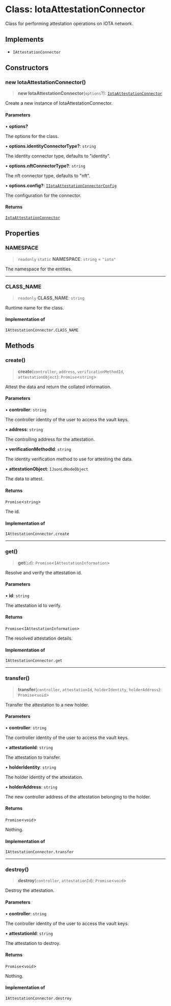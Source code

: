 # Class: IotaAttestationConnector

Class for performing attestation operations on IOTA network.

## Implements

- `IAttestationConnector`

## Constructors

### new IotaAttestationConnector()

> **new IotaAttestationConnector**(`options`?): [`IotaAttestationConnector`](IotaAttestationConnector.md)

Create a new instance of IotaAttestationConnector.

#### Parameters

• **options?**

The options for the class.

• **options.identityConnectorType?**: `string`

The identity connector type, defaults to "identity".

• **options.nftConnectorType?**: `string`

The nft connector type, defaults to "nft".

• **options.config?**: [`IIotaAttestationConnectorConfig`](../interfaces/IIotaAttestationConnectorConfig.md)

The configuration for the connector.

#### Returns

[`IotaAttestationConnector`](IotaAttestationConnector.md)

## Properties

### NAMESPACE

> `readonly` `static` **NAMESPACE**: `string` = `"iota"`

The namespace for the entities.

***

### CLASS\_NAME

> `readonly` **CLASS\_NAME**: `string`

Runtime name for the class.

#### Implementation of

`IAttestationConnector.CLASS_NAME`

## Methods

### create()

> **create**(`controller`, `address`, `verificationMethodId`, `attestationObject`): `Promise`\<`string`\>

Attest the data and return the collated information.

#### Parameters

• **controller**: `string`

The controller identity of the user to access the vault keys.

• **address**: `string`

The controlling address for the attestation.

• **verificationMethodId**: `string`

The identity verification method to use for attesting the data.

• **attestationObject**: `IJsonLdNodeObject`

The data to attest.

#### Returns

`Promise`\<`string`\>

The id.

#### Implementation of

`IAttestationConnector.create`

***

### get()

> **get**(`id`): `Promise`\<`IAttestationInformation`\>

Resolve and verify the attestation id.

#### Parameters

• **id**: `string`

The attestation id to verify.

#### Returns

`Promise`\<`IAttestationInformation`\>

The resolved attestation details.

#### Implementation of

`IAttestationConnector.get`

***

### transfer()

> **transfer**(`controller`, `attestationId`, `holderIdentity`, `holderAddress`): `Promise`\<`void`\>

Transfer the attestation to a new holder.

#### Parameters

• **controller**: `string`

The controller identity of the user to access the vault keys.

• **attestationId**: `string`

The attestation to transfer.

• **holderIdentity**: `string`

The holder identity of the attestation.

• **holderAddress**: `string`

The new controller address of the attestation belonging to the holder.

#### Returns

`Promise`\<`void`\>

Nothing.

#### Implementation of

`IAttestationConnector.transfer`

***

### destroy()

> **destroy**(`controller`, `attestationId`): `Promise`\<`void`\>

Destroy the attestation.

#### Parameters

• **controller**: `string`

The controller identity of the user to access the vault keys.

• **attestationId**: `string`

The attestation to destroy.

#### Returns

`Promise`\<`void`\>

Nothing.

#### Implementation of

`IAttestationConnector.destroy`
